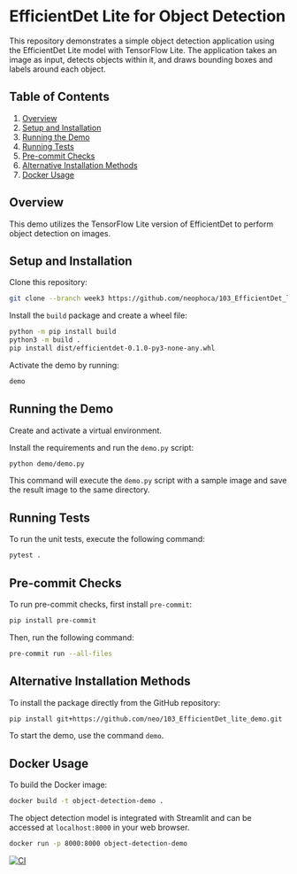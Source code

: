 # EfficientDet Lite for Object Detection

This repository demonstrates a simple object detection application using the EfficientDet Lite model with TensorFlow Lite. The application takes an image as input, detects objects within it, and draws bounding boxes and labels around each object.

## Table of Contents

1. [Overview](#overview)
2. [Setup and Installation](#setup-and-installation)
3. [Running the Demo](#running-the-demo)
4. [Running Tests](#running-tests)
5. [Pre-commit Checks](#pre-commit-checks)
6. [Alternative Installation Methods](#alternative-installation-methods)
7. [Docker Usage](#docker-usage)

## Overview

This demo utilizes the TensorFlow Lite version of EfficientDet to perform object detection on images.

## Setup and Installation

Clone this repository:

```bash
git clone --branch week3 https://github.com/neophoca/103_EfficientDet_lite_demo.git
```

Install the `build` package and create a wheel file:

```bash
python -m pip install build
python3 -m build .
pip install dist/efficientdet-0.1.0-py3-none-any.whl
```

Activate the demo by running:

```bash
demo
```

## Running the Demo

Create and activate a virtual environment.

Install the requirements and run the `demo.py` script:

```bash
python demo/demo.py
```

This command will execute the `demo.py` script with a sample image and save the result image to the same directory.

## Running Tests

To run the unit tests, execute the following command:

```bash
pytest .
```

## Pre-commit Checks

To run pre-commit checks, first install `pre-commit`:

```bash
pip install pre-commit
```

Then, run the following command:

```bash
pre-commit run --all-files
```

## Alternative Installation Methods

To install the package directly from the GitHub repository:

```bash
pip install git+https://github.com/neo/103_EfficientDet_lite_demo.git
```

To start the demo, use the command `demo`.

## Docker Usage

To build the Docker image:

```bash
docker build -t object-detection-demo .
```
The object detection model is integrated with Streamlit and can be accessed at `localhost:8000` in your web browser.

```bash
docker run -p 8000:8000 object-detection-demo
```

[![CI](https://github.com/neophoca/103_EfficientDet_lite_demo/actions/workflows/ci.yml/badge.svg)](https://github.com/neophoca/103_EfficientDet_lite_demo/actions/workflows/ci.yml)